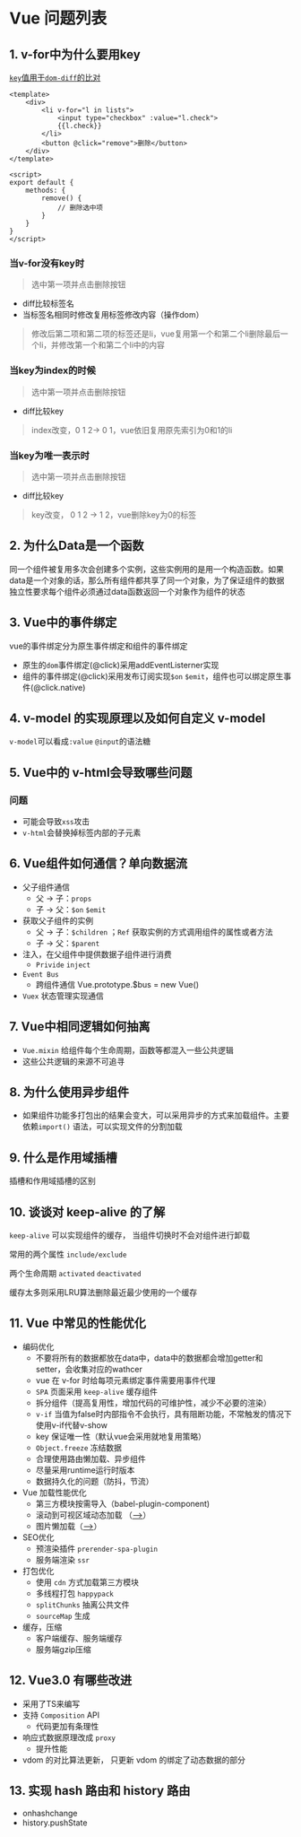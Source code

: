 # Vue 问题列表

## 1. v-for中为什么要用key

<u>`key`值用于`dom-diff`的比对</u>

```vue
<template>
    <div>
        <li v-for="l in lists">
            <input type="checkbox" :value="l.check">
            {{l.check}}
        </li>
        <button @click="remove">删除</button>
    </div>
</template>

<script>
export default {
    methods: {
        remove() {
            // 删除选中项
        }
    }
}
</script>

```



### 当v-for没有key时

> 选中第一项并点击删除按钮

- diff比较标签名
- 当标签名相同时修改复用标签修改内容（操作dom）

> 修改后第二项和第二项的标签还是li，vue复用第一个和第二个li删除最后一个li，并修改第一个和第二个li中的内容

### 当key为index的时候

> 选中第一项并点击删除按钮

- diff比较key

> index改变，0 1 2-> 0 1，vue依旧复用原先索引为0和1的li

### 当key为唯一表示时

> 选中第一项并点击删除按钮

- diff比较key

> key改变， 0 1 2 -> 1 2，vue删除key为0的标签



## 2. 为什么Data是一个函数

同一个组件被复用多次会创建多个实例，这些实例用的是用一个构造函数。如果data是一个对象的话，那么所有组件都共享了同一个对象，为了保证组件的数据独立性要求每个组件必须通过data函数返回一个对象作为组件的状态



## 3. Vue中的事件绑定

vue的事件绑定分为原生事件绑定和组件的事件绑定

- 原生的`dom`事件绑定(@click)采用addEventListerner实现
- 组件的事件绑定(@click)采用发布订阅实现`$on` `$emit`，组件也可以绑定原生事件(@click.native)

## 4. v-model 的实现原理以及如何自定义 v-model

`v-model`可以看成`:value` `@input`的语法糖

## 5. Vue中的 v-html会导致哪些问题

### 问题

- 可能会导致`xss`攻击
- `v-html`会替换掉标签内部的子元素

## 6. Vue组件如何通信？单向数据流

- 父子组件通信
  - 父 -> 子：`props`
  - 子 -> 父：`$on` `$emit`
- 获取父子组件的实例
  - 父 -> 子：`$children` ；`Ref` 获取实例的方式调用组件的属性或者方法
  - 子 -> 父：`$parent`
- 注入，在父组件中提供数据子组件进行消费
  - `Privide` `inject`
- `Event Bus` 
  - 跨组件通信 Vue.prototype.$bus = new Vue()
- `Vuex` 状态管理实现通信

## 7. Vue中相同逻辑如何抽离

- `Vue.mixin` 给组件每个生命周期，函数等都混入一些公共逻辑
- 这些公共逻辑的来源不可追寻

## 8. 为什么使用异步组件

- 如果组件功能多打包出的结果会变大，可以采用异步的方式来加载组件。主要依赖`import()` 语法，可以实现文件的分割加载

## 9. 什么是作用域插槽

插槽和作用域插槽的区别

## 10. 谈谈对 keep-alive 的了解

`keep-alive` 可以实现组件的缓存， 当组件切换时不会对组件进行卸载

常用的两个属性 `include/exclude`

两个生命周期 `activated` `deactivated`

缓存太多则采用LRU算法删除最近最少使用的一个缓存

## 11. Vue 中常见的性能优化

- 编码优化
  - 不要将所有的数据都放在data中，data中的数据都会增加getter和setter，会收集对应的wathcer
  - vue 在 v-for 时给每项元素绑定事件需要用事件代理
  - `SPA` 页面采用 `keep-alive` 缓存组件
  - 拆分组件（提高复用性，增加代码的可维护性，减少不必要的渲染）
  - `v-if` 当值为false时内部指令不会执行，具有阻断功能，不常触发的情况下使用v-if代替v-show
  - key 保证唯一性（默认vue会采用就地复用策略）
  - `Object.freeze` 冻结数据
  - 合理使用路由懒加载、异步组件
  - 尽量采用runtime运行时版本
  - 数据持久化的问题（防抖，节流）
- Vue 加载性能优化
  - 第三方模块按需导入（babel-plugin-component)
  - 滚动到可视区域动态加载 （[-->](https://tangbc.github.io/vue-virtual-scroll-list)）
  - 图片懒加载（[-->](https://github.com/hilongjw/vue-lazyload.git)）
- SEO优化
  - 预渲染插件 `prerender-spa-plugin`
  - 服务端渲染 `ssr`
- 打包优化
  - 使用 `cdn` 方式加载第三方模块
  - 多线程打包 `happypack`
  - `splitChunks` 抽离公共文件
  - `sourceMap` 生成
- 缓存，压缩
  - 客户端缓存、服务端缓存
  - 服务端gzip压缩

## 12. Vue3.0 有哪些改进

- 采用了TS来编写
- 支持 `Composition` API
  - 代码更加有条理性
- 响应式数据原理改成 `proxy`
  -  提升性能
- vdom 的对比算法更新， 只更新 vdom 的绑定了动态数据的部分

## 13. 实现 hash 路由和 history 路由

- onhashchange
- history.pushState